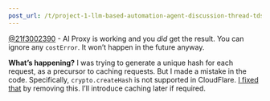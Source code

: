 ```yaml
---
post_url: /t/project-1-llm-based-automation-agent-discussion-thread-tds-jan-2025/164277/64
---
```

[@21f3002390](/u/21f3002390) - AI Proxy is working and you *did* get the result. You can ignore any `costError`. It won’t happen in the future anyway.

**What’s happening?** I was trying to generate a unique hash for each request, as a precursor to caching requests. But I made a mistake in the code. Specifically, `crypto.createHash` is not supported in CloudFlare. [I fixed that](https://github.com/sanand0/aiproxy/commit/5943b6d355deffff88ac07d17aa0c6969cacc3d5) by removing this. I’ll introduce caching later if required.
